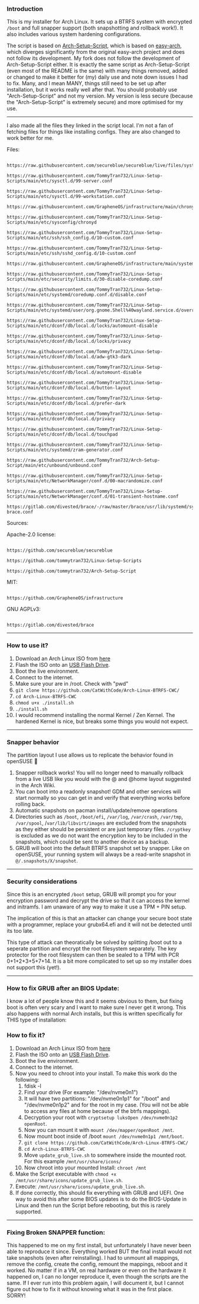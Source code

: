### Introduction

This is my installer for Arch Linux. It sets up a BTRFS system with encrypted `/boot` and full snapper support (both snapshotting and rollback work!). It also includes various system hardening configurations.

The script is based on [Arch-Setup-Script](https://github.com/TommyTran732/Arch-Setup-Script), which is based on [easy-arch](https://github.com/classy-giraffe/easy-arch), which diverges significantly from the original easy-arch project and does not follow its development. My fork does not follow the development of Arch-Setup-Script either. It is exactly the same script as Arch-Setup-Script (even most of the README is the same) with many things removed, added or changed to make it better for (my) daily use and note down issues I had to fix. Many, and I mean MANY, things still need to be set up after installation, but it works really well after that. You should probably use "Arch-Setup-Script" and not my version. My version is less secure (because the "Arch-Setup-Script" is extremely secure) and more optimised for my use.

---

I also made all the files they linked in the script local. I'm not a fan of fetching files for things like installing configs. They are also changed to work better for me.

Files:

```

https://raw.githubusercontent.com/secureblue/secureblue/live/files/system/etc/modprobe.d/blacklist.conf

https://raw.githubusercontent.com/TommyTran732/Linux-Setup-Scripts/main/etc/sysctl.d/99-server.conf

https://raw.githubusercontent.com/TommyTran732/Linux-Setup-Scripts/main/etc/sysctl.d/99-workstation.conf

https://raw.githubusercontent.com/GrapheneOS/infrastructure/main/chrony.conf

https://raw.githubusercontent.com/TommyTran732/Linux-Setup-Scripts/main/etc/sysconfig/chronyd

https://raw.githubusercontent.com/TommyTran732/Linux-Setup-Scripts/main/etc/ssh/ssh_config.d/10-custom.conf

https://raw.githubusercontent.com/TommyTran732/Linux-Setup-Scripts/main/etc/ssh/sshd_config.d/10-custom.conf

https://raw.githubusercontent.com/GrapheneOS/infrastructure/main/systemd/system/sshd.service.d/local.conf

https://raw.githubusercontent.com/TommyTran732/Linux-Setup-Scripts/main/etc/security/limits.d/30-disable-coredump.conf

https://raw.githubusercontent.com/TommyTran732/Linux-Setup-Scripts/main/etc/systemd/coredump.conf.d/disable.conf

https://raw.githubusercontent.com/TommyTran732/Linux-Setup-Scripts/main/etc/systemd/user/org.gnome.Shell%40wayland.service.d/override.conf

https://raw.githubusercontent.com/TommyTran732/Linux-Setup-Scripts/main/etc/dconf/db/local.d/locks/automount-disable

https://raw.githubusercontent.com/TommyTran732/Linux-Setup-Scripts/main/etc/dconf/db/local.d/locks/privacy

https://raw.githubusercontent.com/TommyTran732/Linux-Setup-Scripts/main/etc/dconf/db/local.d/adw-gtk3-dark

https://raw.githubusercontent.com/TommyTran732/Linux-Setup-Scripts/main/etc/dconf/db/local.d/automount-disable

https://raw.githubusercontent.com/TommyTran732/Linux-Setup-Scripts/main/etc/dconf/db/local.d/button-layout

https://raw.githubusercontent.com/TommyTran732/Linux-Setup-Scripts/main/etc/dconf/db/local.d/prefer-dark

https://raw.githubusercontent.com/TommyTran732/Linux-Setup-Scripts/main/etc/dconf/db/local.d/privacy

https://raw.githubusercontent.com/TommyTran732/Linux-Setup-Scripts/main/etc/dconf/db/local.d/touchpad

https://raw.githubusercontent.com/TommyTran732/Linux-Setup-Scripts/main/etc/systemd/zram-generator.conf

https://raw.githubusercontent.com/TommyTran732/Arch-Setup-Script/main/etc/unbound/unbound.conf

https://raw.githubusercontent.com/TommyTran732/Linux-Setup-Scripts/main/etc/NetworkManager/conf.d/00-macrandomize.conf

https://raw.githubusercontent.com/TommyTran732/Linux-Setup-Scripts/main/etc/NetworkManager/conf.d/01-transient-hostname.conf

https://gitlab.com/divested/brace/-/raw/master/brace/usr/lib/systemd/system/NetworkManager.service.d/99-brace.conf

```

Sources:

Apache-2.0 license:

```

https://github.com/secureblue/secureblue

https://github.com/tommytran732/Linux-Setup-Scripts

https://github.com/tommytran732/Arch-Setup-Script

```

MIT:

```

https://github.com/GrapheneOS/infrastructure

```

GNU AGPLv3:

```

https://gitlab.com/divested/brace

```

---

### How to use it?
1. Download an Arch Linux ISO from [here](https://archlinux.org/download/)
2. Flash the ISO onto an [USB Flash Drive](https://wiki.archlinux.org/index.php/USB_flash_installation_medium).
3. Boot the live environment.
4. Connect to the internet.
5. Make sure your are in /root. Check with "pwd"
6. `git clone https://github.com/CatWithCode/Arch-Linux-BTRFS-CWC/`
7. `cd Arch-Linux-BTRFS-CWC`
8. `chmod u+x ./install.sh`
9. `./install.sh`
10. I would recommend installing the normal Kernel / Zen Kernel. The hardened Kernel is nice, but breaks some things you would not expect.
---

### Snapper behavior
The partition layout I use allows us to replicate the behavior found in openSUSE 🦎
1. Snapper rollback <number> works! You will no longer need to manually rollback from a live USB like you would with the @ and @home layout suggested in the Arch Wiki.
2. You can boot into a readonly snapshot! GDM and other services will start normally so you can get in and verify that everything works before rolling back.
3. Automatic snapshots on pacman install/update/remove operations
4. Directories such as `/boot`, `/boot/efi`, `/var/log`, `/var/crash`, `/var/tmp`, `/var/spool`, /`var/lib/libvirt/images` are excluded from the snapshots as they either should be persistent or are just temporary files. `/cryptkey` is excluded as we do not want the encryption key to be included in the snapshots, which could be sent to another device as a backup.
5. GRUB will boot into the default BTRFS snapshot set by snapper. Like on openSUSE, your running system will always be a read-write snapshot in `@/.snapshots/X/snapshot`. 

---

### Security considerations

Since this is an encrypted `/boot` setup, GRUB will prompt you for your encryption password and decrypt the drive so that it can access the kernel and initramfs. I am unaware of any way to make it use a TPM + PIN setup.

The implication of this is that an attacker can change your secure boot state with a programmer, replace your grubx64.efi and it will not be detected until its too late.

This type of attack can theoratically be solved by splitting /boot out to a seperate partition and encrypt the root filesystem separately. The key protector for the root filesystem can then be sealed to a TPM with PCR 0+1+2+3+5+7+14. It is a bit more complicated to set up so my installer does not support this (yet!).

---

### How to fix GRUB after an BIOS Update:

I know a lot of people know this and it seems obvious to them, but fixing boot is often very scary and I want to make sure I never get it wrong. This also happens with normal Arch installs, but this is written specifically for THIS type of installation:

### How to fix it?
1. Download an Arch Linux ISO from [here](https://archlinux.org/download/)
2. Flash the ISO onto an [USB Flash Drive](https://wiki.archlinux.org/index.php/USB_flash_installation_medium).
3. Boot the live environment.
4. Connect to the internet.
5. Now you need to chroot into your install. To make this work do the following:  
    1. fdisk -l
    2. Find your drive (For example: "/dev/nvme0n1")
    3. It will have two partitions: "/dev/nvme0n1p1" for "/boot" and "/dev/nvme0n1p2" and for the root in my case. (You will not be able to access any files at home because of the btrfs mappings).
    4. Decryption your root with `cryptsetup luksOpen /dev/nvme0n1p2 openRoot`.
    5. Now you can mount it with `mount /dev/mapper/openRoot /mnt`.
    6. Now mount boot inside of /boot `mount /dev/nvme0n1p1 /mnt/boot`.
    7. `git clone https://github.com/CatWithCode/Arch-Linux-BTRFS-CWC/`
    7. `cd Arch-Linux-BTRFS-CWC`
    8. Move `update_grub_live.sh` to somewhere inside the mounted root. For this example `/mnt/usr/share/icons/`
    9. Now chroot into your mounted Install: `chroot /mnt`
6. Make the Script executable with `chmod +x /mnt/usr/share/icons/update_grub_live.sh`.
7. Execute: `/mnt/usr/share/icons/update_grub_live.sh`.
8. If done correctly, this should fix everything with GRUB and UEFI. One way to avoid this after some BIOS updates is to do the BIOS-Update in Linux and then run the Script before rebooting, but this is rarely supported.

---

### Fixing Broken SNAPPER function:

This happened to me on my first install, but unfortunately I have never been able to reproduce it since. Everything worked BUT the final install would not take snapshots (even after reinstalling). I had to unmount all mappings, remove the config, create the config, remount the mappings, reboot and it worked. No matter if in a VM, on real hardware or even on the hardware it happened on, I can no longer reproduce it, even though the scripts are the same. If I ever run into this problem again, I will document it, but I cannot figure out how to fix it without knowing what it was in the first place. SORRY!
